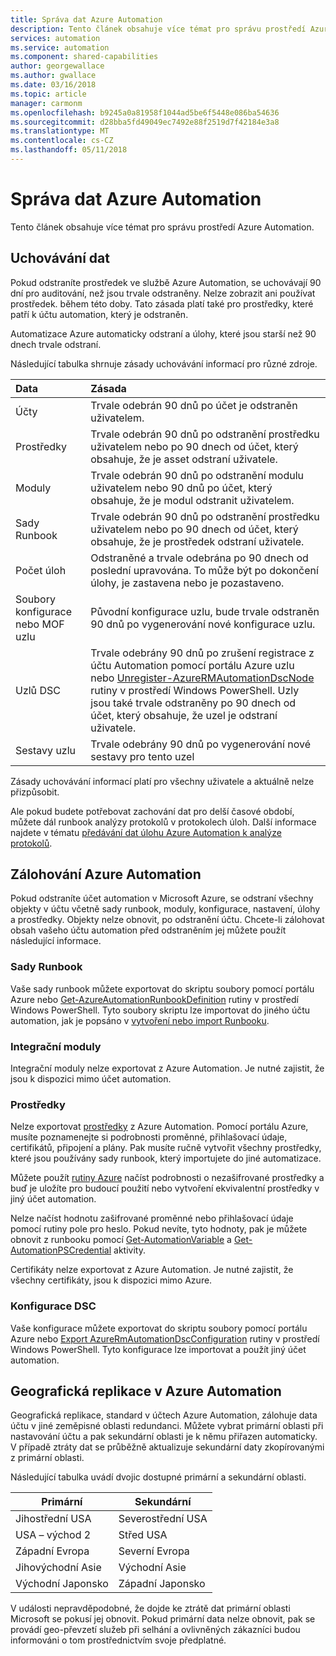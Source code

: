 ```yaml
---
title: Správa dat Azure Automation
description: Tento článek obsahuje více témat pro správu prostředí Azure Automation.  Zahrnuje aktuálně uchovávání dat a zálohování Azure Automation zotavení po havárii ve službě Azure Automation.
services: automation
ms.service: automation
ms.component: shared-capabilities
author: georgewallace
ms.author: gwallace
ms.date: 03/16/2018
ms.topic: article
manager: carmonm
ms.openlocfilehash: b9245a0a81958f1044ad5be6f5448e086ba54636
ms.sourcegitcommit: d28bba5fd49049ec7492e88f2519d7f42184e3a8
ms.translationtype: MT
ms.contentlocale: cs-CZ
ms.lasthandoff: 05/11/2018
---
```

# <a name="managing-azure-automation-data"></a>Správa dat Azure Automation
Tento článek obsahuje více témat pro správu prostředí Azure Automation.

## <a name="data-retention"></a>Uchovávání dat
Pokud odstraníte prostředek ve službě Azure Automation, se uchovávají 90 dní pro auditování, než jsou trvale odstraněny.  Nelze zobrazit ani používat prostředek. během této doby.  Tato zásada platí také pro prostředky, které patří k účtu automation, který je odstraněn.

Automatizace Azure automaticky odstraní a úlohy, které jsou starší než 90 dnech trvale odstraní.

Následující tabulka shrnuje zásady uchovávání informací pro různé zdroje.

| Data | Zásada |
|:--- |:--- |
| Účty |Trvale odebrán 90 dnů po účet je odstraněn uživatelem. |
| Prostředky |Trvale odebrán 90 dnů po odstranění prostředku uživatelem nebo po 90 dnech od účet, který obsahuje, že je asset odstraní uživatele. |
| Moduly |Trvale odebrán 90 dnů po odstranění modulu uživatelem nebo 90 dnů po účet, který obsahuje, že je modul odstranit uživatelem. |
| Sady Runbook |Trvale odebrán 90 dnů po odstranění prostředku uživatelem nebo po 90 dnech od účet, který obsahuje, že je prostředek odstraní uživatele. |
| Počet úloh |Odstraněné a trvale odebrána po 90 dnech od poslední upravována. To může být po dokončení úlohy, je zastavena nebo je pozastaveno. |
| Soubory konfigurace nebo MOF uzlu |Původní konfigurace uzlu, bude trvale odstraněn 90 dnů po vygenerování nové konfigurace uzlu. |
| Uzlů DSC |Trvale odebrány 90 dnů po zrušení registrace z účtu Automation pomocí portálu Azure uzlu nebo [Unregister-AzureRMAutomationDscNode](https://msdn.microsoft.com/library/mt603500.aspx) rutiny v prostředí Windows PowerShell. Uzly jsou také trvale odstraněny po 90 dnech od účet, který obsahuje, že uzel je odstraní uživatele. |
| Sestavy uzlu |Trvale odebrány 90 dnů po vygenerování nové sestavy pro tento uzel |

Zásady uchovávání informací platí pro všechny uživatele a aktuálně nelze přizpůsobit.

Ale pokud budete potřebovat zachování dat pro delší časové období, můžete dál runbook analýzy protokolů v protokolech úloh.  Další informace najdete v tématu [předávání dat úlohu Azure Automation k analýze protokolů](automation-manage-send-joblogs-log-analytics.md).   

## <a name="backing-up-azure-automation"></a>Zálohování Azure Automation
Pokud odstraníte účet automation v Microsoft Azure, se odstraní všechny objekty v účtu včetně sady runbook, moduly, konfigurace, nastavení, úlohy a prostředky. Objekty nelze obnovit, po odstranění účtu.  Chcete-li zálohovat obsah vašeho účtu automation před odstraněním jej můžete použít následující informace. 

### <a name="runbooks"></a>Sady Runbook
Vaše sady runbook můžete exportovat do skriptu soubory pomocí portálu Azure nebo [Get-AzureAutomationRunbookDefinition](https://msdn.microsoft.com/library/dn690269.aspx) rutiny v prostředí Windows PowerShell.  Tyto soubory skriptu lze importovat do jiného účtu automation, jak je popsáno v [vytvoření nebo import Runbooku](https://msdn.microsoft.com/library/dn643637.aspx).

### <a name="integration-modules"></a>Integrační moduly
Integrační moduly nelze exportovat z Azure Automation.  Je nutné zajistit, že jsou k dispozici mimo účet automation.

### <a name="assets"></a>Prostředky
Nelze exportovat [prostředky](https://msdn.microsoft.com/library/dn939988.aspx) z Azure Automation.  Pomocí portálu Azure, musíte poznamenejte si podrobnosti proměnné, přihlašovací údaje, certifikátů, připojení a plány.  Pak musíte ručně vytvořit všechny prostředky, které jsou používány sady runbook, který importujete do jiné automatizace.

Můžete použít [rutiny Azure](https://msdn.microsoft.com/library/dn690262.aspx) načíst podrobnosti o nezašifrované prostředky a buď je uložíte pro budoucí použití nebo vytvoření ekvivalentní prostředky v jiný účet automation.

Nelze načíst hodnotu zašifrované proměnné nebo přihlašovací údaje pomocí rutiny pole pro heslo.  Pokud nevíte, tyto hodnoty, pak je můžete obnovit z runbooku pomocí [Get-AutomationVariable](https://msdn.microsoft.com/library/dn940012.aspx) a [Get-AutomationPSCredential](https://msdn.microsoft.com/library/dn940015.aspx) aktivity.

Certifikáty nelze exportovat z Azure Automation.  Je nutné zajistit, že všechny certifikáty, jsou k dispozici mimo Azure.

### <a name="dsc-configurations"></a>Konfigurace DSC
Vaše konfigurace můžete exportovat do skriptu soubory pomocí portálu Azure nebo [Export AzureRmAutomationDscConfiguration](https://msdn.microsoft.com/library/mt603485.aspx) rutiny v prostředí Windows PowerShell. Tyto konfigurace lze importovat a použít jiný účet automation.

## <a name="geo-replication-in-azure-automation"></a>Geografická replikace v Azure Automation
Geografická replikace, standard v účtech Azure Automation, zálohuje data účtu v jiné zeměpisné oblasti redundanci. Můžete vybrat primární oblasti při nastavování účtu a pak sekundární oblasti je k němu přiřazen automaticky. V případě ztráty dat se průběžně aktualizuje sekundární daty zkopírovanými z primární oblasti.  

Následující tabulka uvádí dvojic dostupné primární a sekundární oblasti.

| Primární | Sekundární |
| --- | --- |
| Jihostřední USA |Severostřední USA |
| USA – východ 2 |Střed USA |
| Západní Evropa |Severní Evropa |
| Jihovýchodní Asie |Východní Asie |
| Východní Japonsko |Západní Japonsko |

V události nepravděpodobné, že dojde ke ztrátě dat primární oblasti Microsoft se pokusí jej obnovit. Pokud primární data nelze obnovit, pak se provádí geo-převzetí služeb při selhání a ovlivněných zákazníci budou informováni o tom prostřednictvím svoje předplatné.

